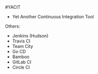 #YACIT

* Yet Another Continuous Integration Tool <!-- .element: class="fragment" -->

<div markdown=1> <!-- .element: class="fragment" -->

Others:             
* Jenkins (Hudson)  
* Travis CI         
* Team City         
* Go CD             
* Bamboo            
* GitLab CI         
* Circle CI         

</div>





